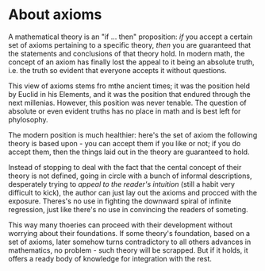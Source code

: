 # About axioms

A mathematical theory is an "if … then" proposition: *if* you accept a certain set of axioms pertaining to a specific theory, *then* you are guaranteed that the statements and conclusions of that theory hold. In modern math, the concept of an axiom has finally lost the appeal to it being an absolute truth, i.e. the truth so evident that everyone accepts it without questions.

This view of axioms stems fro mthe ancient times; it was the position held by Euclid in his Elements, and it was the position that endured through the next millenias. However, this position was never tenable. The question of absolute or even evident truths has no place in math and is best left for phylosophy.

The modern position is much healthier: here's the set of axiom the following theory is based upon - you can accept them if you like or not; if you do accept them, then the things laid out in the theory are guaranteed to hold.

Instead of stopping to deal with the fact that the cental concept of their theory is not defined, going in circle with a bunch of informal descriptions, desperately trying to *appeal to the reader's intuition* (still a habit very difficult to kick), the author can just lay out the axioms and procced with the exposure. Theres's no use in fighting the downward spiral of infinite regression, just like there's no use in convincing the readers of someting.

This way many thoeries can proceed with their development without worrying about their foundations. If some theory's foundation, based on a set of axioms, later somehow turns contradictory to all others advances in mathematics, no problem - such theory will be scrapped. But if it holds, it offers a ready body of knowledge for integration with the rest.
